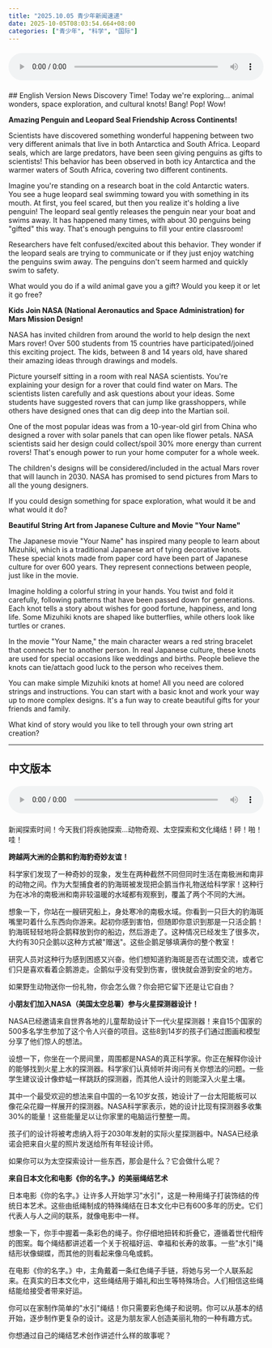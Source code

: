 ```yaml
---
title: "2025.10.05 青少年新闻速递"
date: 2025-10-05T08:03:54.664+08:00
categories: ["青少年", "科学", "国际"]
---
```

<audio controls style="width: 100%; max-width: 900px; margin: 1.5em 0; display: block;">
<source src="/mp3/teen_news/20251005.en.wav" type="audio/wav">
</audio>
## English Version
News Discovery Time! Today we're exploring... animal wonders, space exploration, and cultural knots! Bang! Pop! Wow!

**Amazing Penguin and Leopard Seal Friendship Across Continents!**

Scientists have discovered something wonderful happening between two very different animals that live in both Antarctica and South Africa. Leopard seals, which are large predators, have been seen giving penguins as gifts to scientists! This behavior has been observed in both icy Antarctica and the warmer waters of South Africa, covering two different continents.

Imagine you're standing on a research boat in the cold Antarctic waters. You see a huge leopard seal swimming toward you with something in its mouth. At first, you feel scared, but then you realize it's holding a live penguin! The leopard seal gently releases the penguin near your boat and swims away. It has happened many times, with about 30 penguins being "gifted" this way. That's enough penguins to fill your entire classroom!

Researchers have felt confused/excited about this behavior. They wonder if the leopard seals are trying to communicate or if they just enjoy watching the penguins swim away. The penguins don't seem harmed and quickly swim to safety.

What would you do if a wild animal gave you a gift? Would you keep it or let it go free?

**Kids Join NASA (National Aeronautics and Space Administration) for Mars Mission Design!**

NASA has invited children from around the world to help design the next Mars rover! Over 500 students from 15 countries have participated/joined this exciting project. The kids, between 8 and 14 years old, have shared their amazing ideas through drawings and models.

Picture yourself sitting in a room with real NASA scientists. You're explaining your design for a rover that could find water on Mars. The scientists listen carefully and ask questions about your ideas. Some students have suggested rovers that can jump like grasshoppers, while others have designed ones that can dig deep into the Martian soil.

One of the most popular ideas was from a 10-year-old girl from China who designed a rover with solar panels that can open like flower petals. NASA scientists said her design could collect/spoil 30% more energy than current rovers! That's enough power to run your home computer for a whole week.

The children's designs will be considered/included in the actual Mars rover that will launch in 2030. NASA has promised to send pictures from Mars to all the young designers.

If you could design something for space exploration, what would it be and what would it do?

**Beautiful String Art from Japanese Culture and Movie "Your Name"**

The Japanese movie "Your Name" has inspired many people to learn about Mizuhiki, which is a traditional Japanese art of tying decorative knots. These special knots made from paper cord have been part of Japanese culture for over 600 years. They represent connections between people, just like in the movie.

Imagine holding a colorful string in your hands. You twist and fold it carefully, following patterns that have been passed down for generations. Each knot tells a story about wishes for good fortune, happiness, and long life. Some Mizuhiki knots are shaped like butterflies, while others look like turtles or cranes.

In the movie "Your Name," the main character wears a red string bracelet that connects her to another person. In real Japanese culture, these knots are used for special occasions like weddings and births. People believe the knots can tie/attach good luck to the person who receives them.

You can make simple Mizuhiki knots at home! All you need are colored strings and instructions. You can start with a basic knot and work your way up to more complex designs. It's a fun way to create beautiful gifts for your friends and family.

What kind of story would you like to tell through your own string art creation?

---
## 中文版本
<audio controls style="width: 100%; max-width: 900px; margin: 1.5em 0; display: block;">
    <source src="/mp3/teen_news/20251005.cn.wav"
  type="audio/wav">
  </audio>
新闻探索时间！今天我们将疾驰探索...动物奇观、太空探索和文化绳结！砰！啪！哇！

**跨越两大洲的企鹅和豹海豹奇妙友谊！**

科学家们发现了一种奇妙的现象，发生在两种截然不同但同时生活在南极洲和南非的动物之间。作为大型捕食者的豹海斑被发现把企鹅当作礼物送给科学家！这种行为在冰冷的南极洲和南非较温暖的水域都有观察到，覆盖了两个不同的大洲。

想象一下，你站在一艘研究船上，身处寒冷的南极水域。你看到一只巨大的豹海斑嘴里叼着什么东西向你游来。起初你感到害怕，但随即你意识到那是一只活企鹅！豹海斑轻轻地将企鹅释放到你的船边，然后游走了。这种情况已经发生了很多次，大约有30只企鹅以这种方式被"赠送"。这些企鹅足够填满你的整个教室！

研究人员对这种行为感到困惑又兴奋。他们想知道豹海斑是否在试图交流，或者它们只是喜欢看着企鹅游走。企鹅似乎没有受到伤害，很快就会游到安全的地方。

如果野生动物送你一份礼物，你会怎么做？你会把它留下还是让它自由？

**小朋友们加入NASA（美国太空总署）参与火星探测器设计！**

NASA已经邀请来自世界各地的儿童帮助设计下一代火星探测器！来自15个国家的500多名学生参加了这个令人兴奋的项目。这些8到14岁的孩子们通过图画和模型分享了他们惊人的想法。

设想一下，你坐在一个房间里，周围都是NASA的真正科学家。你正在解释你设计的能够找到火星上水的探测器。科学家们认真倾听并询问有关你想法的问题。一些学生建议设计像蚱蜢一样跳跃的探测器，而其他人设计的则能深入火星土壤。

其中一个最受欢迎的想法来自中国的一名10岁女孩，她设计了一台太阳能板可以像花朵花瓣一样展开的探测器。NASA科学家表示，她的设计比现有探测器多收集30%的能量！这些能量足以让你家里的电脑运行整整一周。

孩子们的设计将被考虑纳入将于2030年发射的实际火星探测器中。NASA已经承诺会把来自火星的照片发送给所有年轻设计师。

如果你可以为太空探索设计一些东西，那会是什么？它会做什么呢？

**来自日本文化和电影《你的名字。》的美丽绳结艺术**

日本电影《你的名字。》让许多人开始学习"水引"，这是一种用绳子打装饰结的传统日本艺术。这些由纸绳制成的特殊绳结在日本文化中已有600多年的历史。它们代表人与人之间的联系，就像电影中一样。

想象一下，你手中握着一条彩色的绳子。你仔细地扭转和折叠它，遵循着世代相传的图案。每个绳结都讲述着一个关于祝福好运、幸福和长寿的故事。一些"水引"绳结形状像蝴蝶，而其他的则看起来像乌龟或鹤。

在电影《你的名字。》中，主角戴着一条红色绳子手链，将她与另一个人联系起来。在真实的日本文化中，这些绳结用于婚礼和出生等特殊场合。人们相信这些绳结能给接受者带来好运。

你可以在家制作简单的"水引"绳结！你只需要彩色绳子和说明。你可以从基本的结开始，逐步制作更复杂的设计。这是为朋友家人创造美丽礼物的一种有趣方式。

你想通过自己的绳结艺术创作讲述什么样的故事呢？